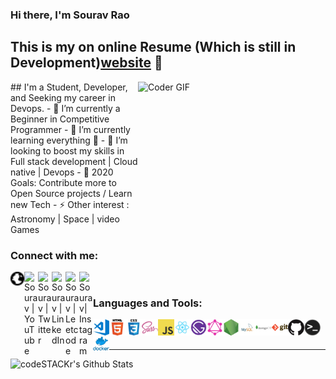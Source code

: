 ### Hi there, I'm Sourav Rao 
## This is my on online Resume (Which is still in Development)[website] 👋


<img src="https://media.giphy.com/media/SWoSkN6DxTszqIKEqv/giphy.gif" align="right" alt="Coder GIF" width="300" height="280">
## I'm a Student, Developer, and Seeking my career in Devops.
- 🔭 I’m currently a Beginner in Competitive Programmer
- 🌱 I’m currently learning everything 🤣
- 👯 I’m looking to boost my skills in Full stack development | Cloud native | Devops
- 🥅 2020 Goals: Contribute more to Open Source projects / Learn new Tech
- ⚡ Other interest : Astronomy | Space | video Games


### Connect with me:

[<img align="left" alt="https://souravrao-31.github.io/MyResume/"
 width="22px" src="https://raw.githubusercontent.com/iconic/open-iconic/master/svg/globe.svg" />][website]
[<img align="left" alt="Sourav | YouTube" width="22px" src="https://cdn.jsdelivr.net/npm/simple-icons@v3/icons/facebook.svg" />][facebook]
[<img align="left" alt="Sourav | Twitter" width="22px" src="https://cdn.jsdelivr.net/npm/simple-icons@v3/icons/twitter.svg" />][twitter]
[<img align="left" alt="Sourav | LinkedIn" width="22px" src="https://cdn.jsdelivr.net/npm/simple-icons@v3/icons/linkedin.svg" />][linkedin]
[<img align="left" alt="Sourav | Leetcode" width="22px" src="https://cdn.jsdelivr.net/npm/simple-icons@v3/icons/leetcode.svg" />][leetcode]
[<img align="left" alt="Sourav| Instagram" width="22px" src="https://cdn.jsdelivr.net/npm/simple-icons@v3/icons/instagram.svg" />][instagram]

<br />

### Languages and Tools:

[<img align="left" alt="Visual Studio Code" width="26px" src="https://raw.githubusercontent.com/github/explore/80688e429a7d4ef2fca1e82350fe8e3517d3494d/topics/visual-studio-code/visual-studio-code.png" />][webdevplaylist]
[<img align="left" alt="HTML5" width="26px" src="https://raw.githubusercontent.com/github/explore/80688e429a7d4ef2fca1e82350fe8e3517d3494d/topics/html/html.png" />][webdevplaylist]
[<img align="left" alt="CSS3" width="26px" src="https://raw.githubusercontent.com/github/explore/80688e429a7d4ef2fca1e82350fe8e3517d3494d/topics/css/css.png" />][cssplaylist]
[<img align="left" alt="Sass" width="26px" src="https://raw.githubusercontent.com/github/explore/80688e429a7d4ef2fca1e82350fe8e3517d3494d/topics/sass/sass.png" />][cssplaylist]
[<img align="left" alt="JavaScript" width="26px" src="https://raw.githubusercontent.com/github/explore/80688e429a7d4ef2fca1e82350fe8e3517d3494d/topics/javascript/javascript.png" />][jsplaylist]
[<img align="left" alt="React" width="26px" src="https://raw.githubusercontent.com/github/explore/80688e429a7d4ef2fca1e82350fe8e3517d3494d/topics/react/react.png" />][reactplaylist]
[<img align="left" alt="Gatsby" width="26px" src="https://raw.githubusercontent.com/github/explore/e94815998e4e0713912fed477a1f346ec04c3da2/topics/gatsby/gatsby.png" />][webdevplaylist]
[<img align="left" alt="GraphQL" width="26px" src="https://raw.githubusercontent.com/github/explore/80688e429a7d4ef2fca1e82350fe8e3517d3494d/topics/graphql/graphql.png" />][webdevplaylist]
[<img align="left" alt="Node.js" width="26px" src="https://raw.githubusercontent.com/github/explore/80688e429a7d4ef2fca1e82350fe8e3517d3494d/topics/nodejs/nodejs.png" />][webdevplaylist]

[<img align="left" alt="MySQL" width="26px" src="https://raw.githubusercontent.com/github/explore/80688e429a7d4ef2fca1e82350fe8e3517d3494d/topics/mysql/mysql.png" />][webdevplaylist]
[<img align="left" alt="MongoDB" width="26px" src="https://raw.githubusercontent.com/github/explore/80688e429a7d4ef2fca1e82350fe8e3517d3494d/topics/mongodb/mongodb.png" />][webdevplaylist]
[<img align="left" alt="Git" width="26px" src="https://raw.githubusercontent.com/github/explore/80688e429a7d4ef2fca1e82350fe8e3517d3494d/topics/git/git.png" />][webdevplaylist]
[<img align="left" alt="GitHub" width="26px" src="https://raw.githubusercontent.com/github/explore/78df643247d429f6cc873026c0622819ad797942/topics/github/github.png" />][webdevplaylist]
[<img align="left" alt="HTML5" width="26px" src="https://raw.githubusercontent.com/github/explore/80688e429a7d4ef2fca1e82350fe8e3517d3494d/topics/terminal/terminal.png" />][webdevplaylist]

[<img align="left" alt="Docker" width="26px" src="https://raw.githubusercontent.com/github/explore/80688e429a7d4ef2fca1e82350fe8e3517d3494d/topics/docker/docker.png" />][reactplaylist]

<br />
<br />


---

<img align="left" alt="codeSTACKr's Github Stats" src="https://github-readme-stats.vercel.app/api?username=Souravrao-31&show_icons=true&hide_border=true" />

[website]: https://souravrao-31.github.io/MyResume/
[twitter]: https://twitter.com/SouravRao3110
[instagram]: https://www.instagram.com/sourav_rao31/
[linkedin]: https://www.linkedin.com/in/sourav-rao-0b579b17b/
[facebook]: https://www.facebook.com/saurav.roa
[leetcode]: https://leetcode.com/100ravv/
[webdevplaylist]: https://www.linkedin.com/in/sourav-rao-0b579b17b/
[jsplaylist]: https://souravrao-31.github.io/MyResume/
[cssplaylist]:  https://www.instagram.com/sourav_rao31/
[reactplaylist]: https://souravrao-31.github.io/MyResume/
